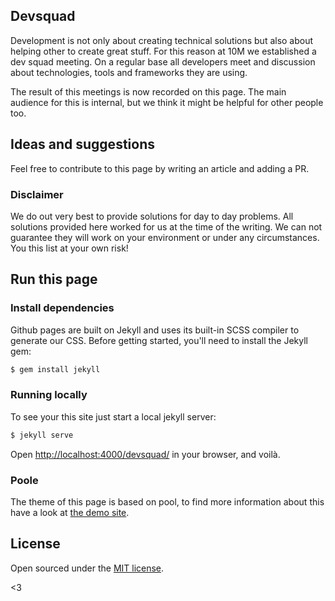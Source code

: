 ## Devsquad

Development is not only about creating technical solutions but also about helping other to create great stuff. For this reason at 10M we established a dev squad meeting. On a regular base all developers meet and discussion about technologies, tools and frameworks they are using.

The result of this meetings is now recorded on this page. The main audience for this is internal, but we think it might be helpful for other people too.

## Ideas and suggestions

Feel free to contribute to this page by writing an article and adding a PR.

### Disclaimer

We do out very best to provide solutions for day to day problems. All solutions provided here worked for us at the time of the writing. We can not guarantee they will work on your environment or under any circumstances. You this list at your own risk!

## Run this page

### Install dependencies

Github pages are built on Jekyll and uses its built-in SCSS compiler to generate our CSS. Before getting started, you'll need to install the Jekyll gem:

```bash
$ gem install jekyll
```

### Running locally

To see your this site just start a local jekyll server:

```bash
$ jekyll serve
```

Open <http://localhost:4000/devsquad/> in your browser, and voilà.

### Poole

The theme of this page is based on pool, to find more information about this have a look at [the demo site](http://demo.getpoole.com).

## License

Open sourced under the [MIT license](LICENSE.md).

<3
